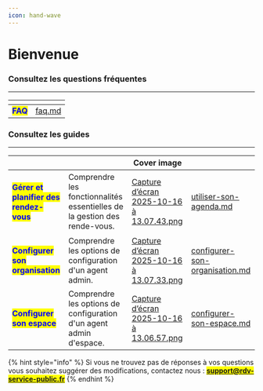 ```yaml
---
icon: hand-wave
---
```


# Bienvenue

### Consultez les questions fréquentes&#x20;

***

<table data-view="cards"><thead><tr><th align="center"></th><th data-hidden data-card-target data-type="content-ref"></th></tr></thead><tbody><tr><td align="center"><mark style="color:blue;"><strong>FAQ</strong></mark></td><td><a href="documentation-utilisateur/faq.md">faq.md</a></td></tr></tbody></table>

### Consultez les guides

***

<table data-view="cards"><thead><tr><th></th><th></th><th data-hidden data-card-cover data-type="image">Cover image</th><th data-hidden data-card-target data-type="content-ref"></th></tr></thead><tbody><tr><td><h4><mark style="color:blue;"><strong>Gérer et planifier des rendez-vous</strong></mark></h4></td><td>Comprendre les fonctionnalités essentielles de la gestion des rende-vous. </td><td><a href=".gitbook/assets/Capture d’écran 2025-10-16 à 13.07.43.png">Capture d’écran 2025-10-16 à 13.07.43.png</a></td><td><a href="documentation-utilisateur/utiliser-son-agenda.md">utiliser-son-agenda.md</a></td></tr><tr><td><h4><mark style="color:blue;"><strong>Configurer son organisation</strong></mark></h4></td><td>Comprendre les options de configuration d'un agent admin.</td><td><a href=".gitbook/assets/Capture d’écran 2025-10-16 à 13.07.33.png">Capture d’écran 2025-10-16 à 13.07.33.png</a></td><td><a href="documentation-utilisateur/configurer-son-organisation.md">configurer-son-organisation.md</a></td></tr><tr><td><h4><mark style="color:blue;"><strong>Configurer son espace</strong></mark></h4></td><td>Comprendre les options de configuration d'un agent admin d'espace. </td><td><a href=".gitbook/assets/Capture d’écran 2025-10-16 à 13.06.57.png">Capture d’écran 2025-10-16 à 13.06.57.png</a></td><td><a href="documentation-utilisateur/configurer-son-espace.md">configurer-son-espace.md</a></td></tr></tbody></table>



{% hint style="info" %}
Si vous ne trouvez pas de réponses à vos questions vous souhaitez suggérer des modifications, contactez nous : <mark style="color:$primary;">**support@rdv-service-public.fr**</mark>
{% endhint %}

